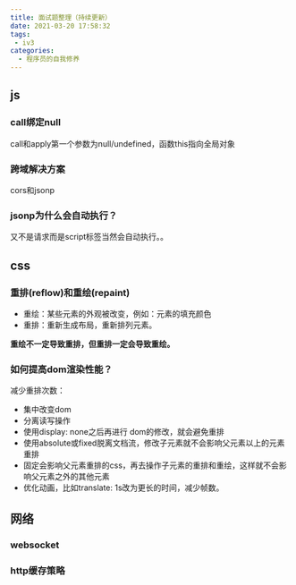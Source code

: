 ```yaml
---
title: 面试题整理（持续更新）
date: 2021-03-20 17:58:32
tags: 
 - iv3
categories:
  - 程序员的自我修养
---
```


## js
### call绑定null
call和apply第一个参数为null/undefined，函数this指向全局对象
### 跨域解决方案
cors和jsonp
### jsonp为什么会自动执行？
又不是请求而是script标签当然会自动执行。。

## css
### 重排(reflow)和重绘(repaint)

+ 重绘：某些元素的外观被改变，例如：元素的填充颜色
+ 重排：重新生成布局，重新排列元素。

**重绘不一定导致重排，但重排一定会导致重绘。**

### 如何提高dom渲染性能？

减少重排次数：
+ 集中改变dom
+ 分离读写操作
+ 使用display: none之后再进行 dom的修改，就会避免重排
+ 使用absolute或fixed脱离文档流，修改子元素就不会影响父元素以上的元素重排
+ 固定会影响父元素重排的css，再去操作子元素的重排和重绘，这样就不会影响父元素之外的其他元素
+ 优化动画，比如translate: 1s改为更长的时间，减少帧数。

## 网络
### websocket
### http缓存策略